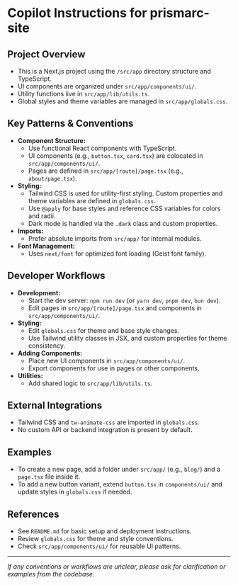 # Copilot Instructions for prismarc-site

## Project Overview
- This is a Next.js project using the `/src/app` directory structure and TypeScript.
- UI components are organized under `src/app/components/ui/`.
- Utility functions live in `src/app/lib/utils.ts`.
- Global styles and theme variables are managed in `src/app/globals.css`.

## Key Patterns & Conventions
- **Component Structure:**
  - Use functional React components with TypeScript.
  - UI components (e.g., `button.tsx`, `card.tsx`) are colocated in `src/app/components/ui/`.
  - Pages are defined in `src/app/[route]/page.tsx` (e.g., `about/page.tsx`).
- **Styling:**
  - Tailwind CSS is used for utility-first styling. Custom properties and theme variables are defined in `globals.css`.
  - Use `@apply` for base styles and reference CSS variables for colors and radii.
  - Dark mode is handled via the `.dark` class and custom properties.
- **Imports:**
  - Prefer absolute imports from `src/app/` for internal modules.
- **Font Management:**
  - Uses `next/font` for optimized font loading (Geist font family).

## Developer Workflows
- **Development:**
  - Start the dev server: `npm run dev` (or `yarn dev`, `pnpm dev`, `bun dev`).
  - Edit pages in `src/app/[route]/page.tsx` and components in `src/app/components/ui/`.
- **Styling:**
  - Edit `globals.css` for theme and base style changes.
  - Use Tailwind utility classes in JSX, and custom properties for theme consistency.
- **Adding Components:**
  - Place new UI components in `src/app/components/ui/`.
  - Export components for use in pages or other components.
- **Utilities:**
  - Add shared logic to `src/app/lib/utils.ts`.

## External Integrations
- Tailwind CSS and `tw-animate-css` are imported in `globals.css`.
- No custom API or backend integration is present by default.

## Examples
- To create a new page, add a folder under `src/app/` (e.g., `blog/`) and a `page.tsx` file inside it.
- To add a new button variant, extend `button.tsx` in `components/ui/` and update styles in `globals.css` if needed.

## References
- See `README.md` for basic setup and deployment instructions.
- Review `globals.css` for theme and style conventions.
- Check `src/app/components/ui/` for reusable UI patterns.

---

_If any conventions or workflows are unclear, please ask for clarification or examples from the codebase._
